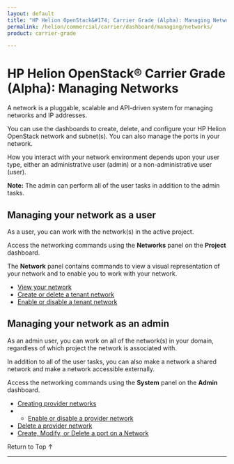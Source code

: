 ```yaml
---
layout: default
title: "HP Helion OpenStack&#174; Carrier Grade (Alpha): Managing Networks"
permalink: /helion/commercial/carrier/dashboard/managing/networks/
product: carrier-grade

---
```

<!--UNDER REVISION-->

<script>

function PageRefresh {
onLoad="window.refresh"
}

PageRefresh();

</script>

<!-- <p style="font-size: small;"> <a href="/helion/commercial/carrier/ga1/install/">&#9664; PREV</a> | <a href="/helion/commercial/carrier/ga1/install-overview/">&#9650; UP</a> | <a href="/helion/commercial/carrier/ga1/">NEXT &#9654;</a></p> -->

# HP Helion OpenStack&#174; Carrier Grade (Alpha): Managing Networks

A network is a pluggable, scalable and API-driven system for managing networks and IP addresses.

You can use the dashboards to create, delete, and configure your HP Helion OpenStack network and subnet(s). You can also manage the ports in your network.

How you interact with your network environment depends upon your user type, either an administrative user (admin) or a non-administrative user (user). 

**Note:** The admin can perform all of the user tasks in addition to the admin tasks.

## Managing your network as a user ##

As a user, you can work with the network(s) in the active project.

Access the networking commands using the **Networks** panel on the **Project** dashboard. 

The **Network** panel contains commands to view a visual representation of your network and to enable you to work with your network.

* [View your network](/helion/commercial/carrier/dashboard/managing/network/viewing/)
* [Create or delete a tenant network](/helion/commercial/carrier/dashboard/managing/network/create/)
* [Enable or disable a tenant network](/helion/commercial/carrier/dashboard/managing/network/enable/)

## Managing your network as an admin ##

As an admin user, you can work on all of the network(s) in your domain, regardless of which project the network is associated with.

In addition to all of the user tasks, you can also make a network a shared network and make a network accessible externally. 

Access the networking commands using the **System** panel on the **Admin** dashboard. 

* [Creating provider networks](/helion/commercial/carrier/dashboard/managing/network/external/create/)
* * [Enable or disable a provider network](/helion/commercial/carrier/dashboard/managing/network/enable/provider/)
* [Delete a provider network](/helion/commercial/carrier/dashboard/managing/network/external/delete/provider/)
* [Create, Modify, or Delete a port on a Network](/helion/commercial/carrier/dashboard/managing/network/ports/)

<a href="#top" style="padding:14px 0px 14px 0px; text-decoration: none;"> Return to Top &#8593; </a>


----

